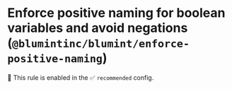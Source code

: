 # Enforce positive naming for boolean variables and avoid negations (`@blumintinc/blumint/enforce-positive-naming`)

💼 This rule is enabled in the ✅ `recommended` config.

<!-- end auto-generated rule header -->
